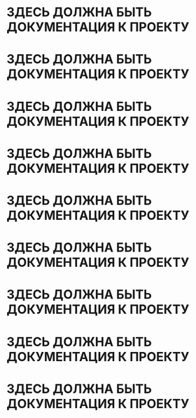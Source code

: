 # ЗДЕСЬ ДОЛЖНА БЫТЬ ДОКУМЕНТАЦИЯ К ПРОЕКТУ 
# ЗДЕСЬ ДОЛЖНА БЫТЬ ДОКУМЕНТАЦИЯ К ПРОЕКТУ 
# ЗДЕСЬ ДОЛЖНА БЫТЬ ДОКУМЕНТАЦИЯ К ПРОЕКТУ 
# ЗДЕСЬ ДОЛЖНА БЫТЬ ДОКУМЕНТАЦИЯ К ПРОЕКТУ 
# ЗДЕСЬ ДОЛЖНА БЫТЬ ДОКУМЕНТАЦИЯ К ПРОЕКТУ 
# ЗДЕСЬ ДОЛЖНА БЫТЬ ДОКУМЕНТАЦИЯ К ПРОЕКТУ 
# ЗДЕСЬ ДОЛЖНА БЫТЬ ДОКУМЕНТАЦИЯ К ПРОЕКТУ 
# ЗДЕСЬ ДОЛЖНА БЫТЬ ДОКУМЕНТАЦИЯ К ПРОЕКТУ 
# ЗДЕСЬ ДОЛЖНА БЫТЬ ДОКУМЕНТАЦИЯ К ПРОЕКТУ 
